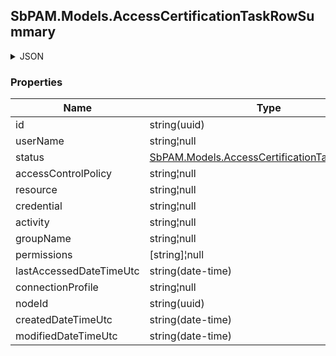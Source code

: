 
<h2 id="tocS_SbPAM.Models.AccessCertificationTaskRowSummary">SbPAM.Models.AccessCertificationTaskRowSummary</h2>

<a id="schemasbpam.models.accesscertificationtaskrowsummary"></a>
<a id="schema_SbPAM.Models.AccessCertificationTaskRowSummary"></a>
<a id="tocSsbpam.models.accesscertificationtaskrowsummary"></a>
<a id="tocssbpam.models.accesscertificationtaskrowsummary"></a>

<details><summary>JSON</summary>


```json
{
  "id": "497f6eca-6276-4993-bfeb-53cbbbba6f08",
  "userName": "string",
  "status": "NotSet",
  "accessControlPolicy": "string",
  "resource": "string",
  "credential": "string",
  "activity": "string",
  "groupName": "string",
  "permissions": [
    "string"
  ],
  "lastAccessedDateTimeUtc": "2019-08-24T14:15:22Z",
  "connectionProfile": "string",
  "nodeId": "959356e3-6168-4a92-b4a5-b9d462be6177",
  "createdDateTimeUtc": "2019-08-24T14:15:22Z",
  "modifiedDateTimeUtc": "2019-08-24T14:15:22Z"
}

```


</details>

### Properties

|Name|Type|Required|Restrictions|Description|
|---|---|---|---|---|
|id|string(uuid)|false|none|none|
|userName|string¦null|false|none|none|
|status|[SbPAM.Models.AccessCertificationTaskRowStatus](../Models/sbpam.models.accesscertificationtaskrowstatus.md)|false|none|none|
|accessControlPolicy|string¦null|false|none|none|
|resource|string¦null|false|none|none|
|credential|string¦null|false|none|none|
|activity|string¦null|false|none|none|
|groupName|string¦null|false|none|none|
|permissions|[string]¦null|false|none|none|
|lastAccessedDateTimeUtc|string(date-time)|false|none|none|
|connectionProfile|string¦null|false|none|none|
|nodeId|string(uuid)|false|none|none|
|createdDateTimeUtc|string(date-time)|false|none|none|
|modifiedDateTimeUtc|string(date-time)|false|none|none|



